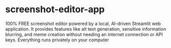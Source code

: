 # screenshot-editor-app
100% FREE screenshot editor powered by a local, AI-driven Streamlit web application. It provides features like alt text generation, sensitive information blurring, and meme creation without needing an internet connection or API keys. Everything runs privately on your computer
